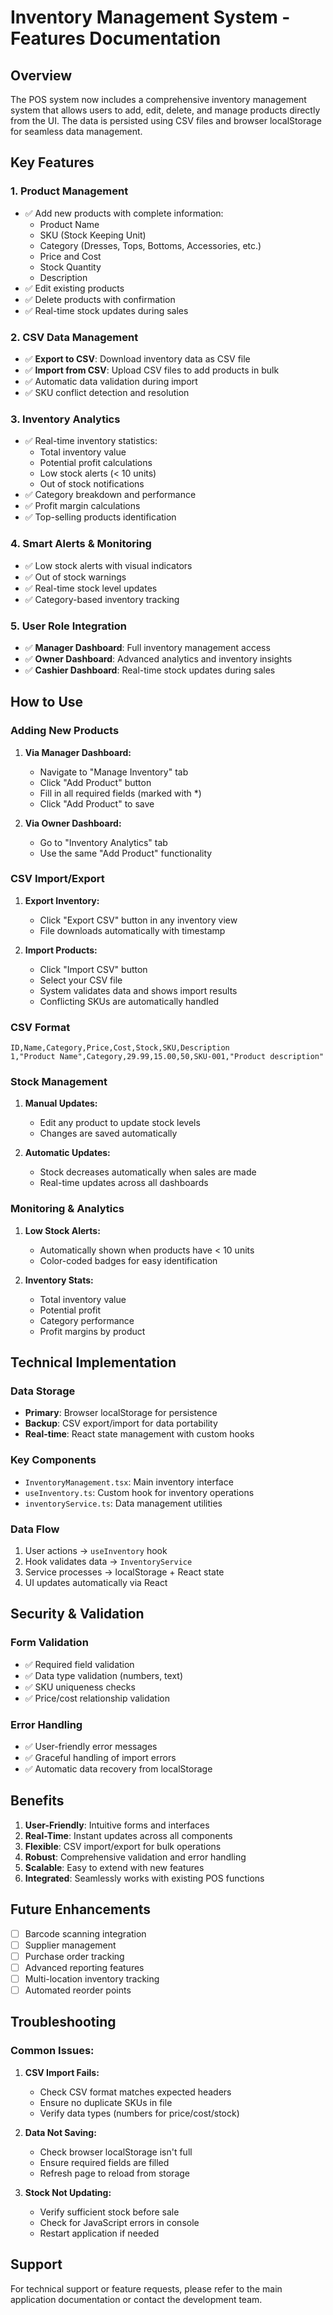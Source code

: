 # Inventory Management System - Features Documentation

## Overview
The POS system now includes a comprehensive inventory management system that allows users to add, edit, delete, and manage products directly from the UI. The data is persisted using CSV files and browser localStorage for seamless data management.

## Key Features

### 1. **Product Management**
- ✅ Add new products with complete information:
  - Product Name
  - SKU (Stock Keeping Unit)
  - Category (Dresses, Tops, Bottoms, Accessories, etc.)
  - Price and Cost
  - Stock Quantity
  - Description
- ✅ Edit existing products
- ✅ Delete products with confirmation
- ✅ Real-time stock updates during sales

### 2. **CSV Data Management**
- ✅ **Export to CSV**: Download inventory data as CSV file
- ✅ **Import from CSV**: Upload CSV files to add products in bulk
- ✅ Automatic data validation during import
- ✅ SKU conflict detection and resolution

### 3. **Inventory Analytics**
- ✅ Real-time inventory statistics:
  - Total inventory value
  - Potential profit calculations
  - Low stock alerts (< 10 units)
  - Out of stock notifications
- ✅ Category breakdown and performance
- ✅ Profit margin calculations
- ✅ Top-selling products identification

### 4. **Smart Alerts & Monitoring**
- ✅ Low stock alerts with visual indicators
- ✅ Out of stock warnings
- ✅ Real-time stock level updates
- ✅ Category-based inventory tracking

### 5. **User Role Integration**
- ✅ **Manager Dashboard**: Full inventory management access
- ✅ **Owner Dashboard**: Advanced analytics and inventory insights
- ✅ **Cashier Dashboard**: Real-time stock updates during sales

## How to Use

### Adding New Products

1. **Via Manager Dashboard:**
   - Navigate to "Manage Inventory" tab
   - Click "Add Product" button
   - Fill in all required fields (marked with *)
   - Click "Add Product" to save

2. **Via Owner Dashboard:**
   - Go to "Inventory Analytics" tab
   - Use the same "Add Product" functionality

### CSV Import/Export

1. **Export Inventory:**
   - Click "Export CSV" button in any inventory view
   - File downloads automatically with timestamp

2. **Import Products:**
   - Click "Import CSV" button
   - Select your CSV file
   - System validates data and shows import results
   - Conflicting SKUs are automatically handled

### CSV Format
```csv
ID,Name,Category,Price,Cost,Stock,SKU,Description
1,"Product Name",Category,29.99,15.00,50,SKU-001,"Product description"
```

### Stock Management

1. **Manual Updates:**
   - Edit any product to update stock levels
   - Changes are saved automatically

2. **Automatic Updates:**
   - Stock decreases automatically when sales are made
   - Real-time updates across all dashboards

### Monitoring & Analytics

1. **Low Stock Alerts:**
   - Automatically shown when products have < 10 units
   - Color-coded badges for easy identification

2. **Inventory Stats:**
   - Total inventory value
   - Potential profit
   - Category performance
   - Profit margins by product

## Technical Implementation

### Data Storage
- **Primary**: Browser localStorage for persistence
- **Backup**: CSV export/import for data portability
- **Real-time**: React state management with custom hooks

### Key Components
- `InventoryManagement.tsx`: Main inventory interface
- `useInventory.ts`: Custom hook for inventory operations
- `inventoryService.ts`: Data management utilities

### Data Flow
1. User actions → `useInventory` hook
2. Hook validates data → `InventoryService`
3. Service processes → localStorage + React state
4. UI updates automatically via React

## Security & Validation

### Form Validation
- ✅ Required field validation
- ✅ Data type validation (numbers, text)
- ✅ SKU uniqueness checks
- ✅ Price/cost relationship validation

### Error Handling
- ✅ User-friendly error messages
- ✅ Graceful handling of import errors
- ✅ Automatic data recovery from localStorage

## Benefits

1. **User-Friendly**: Intuitive forms and interfaces
2. **Real-Time**: Instant updates across all components
3. **Flexible**: CSV import/export for bulk operations
4. **Robust**: Comprehensive validation and error handling
5. **Scalable**: Easy to extend with new features
6. **Integrated**: Seamlessly works with existing POS functions

## Future Enhancements

- [ ] Barcode scanning integration
- [ ] Supplier management
- [ ] Purchase order tracking
- [ ] Advanced reporting features
- [ ] Multi-location inventory tracking
- [ ] Automated reorder points

## Troubleshooting

### Common Issues:

1. **CSV Import Fails:**
   - Check CSV format matches expected headers
   - Ensure no duplicate SKUs in file
   - Verify data types (numbers for price/cost/stock)

2. **Data Not Saving:**
   - Check browser localStorage isn't full
   - Ensure required fields are filled
   - Refresh page to reload from storage

3. **Stock Not Updating:**
   - Verify sufficient stock before sale
   - Check for JavaScript errors in console
   - Restart application if needed

## Support

For technical support or feature requests, please refer to the main application documentation or contact the development team.